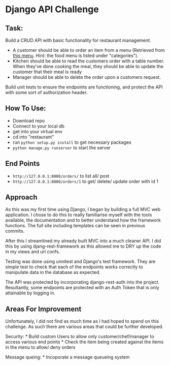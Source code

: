 # Django API Challenge #

## Task: ##

Build a CRUD API with basic functionality for restaurant management.
* A customer should be able to order an item from a menu (Retrieved from [this menu](https://api.myjson.com/bins/19vode). Hint: the food menu is listed under "categories").
* Kitchen should be able to read the customers order with a table number. When they’ve done cooking the meal, they should be able to update the customer that their meal is ready
* Manager should be able to delete the order upon a customers request.

Build unit tests to ensure the endpoints are functioning, and protect the API with some sort of authorization header.

## How To Use: ##

* Download repo
* Connect to your local db
* get into your virtual env
* cd into "restaurant"
* run `python setup.py install` to get necessary packages
* `python manage.py runserver` to start the server

## End Points ##

* `http://127.0.0.1:8000/orders/` to list all/ post
* `http://127.0.0.1:8000/orders/1` to get/ delete/ update order with id 1

## Approach ##

As this was my first time using Django, I began by building a full MVC web application. I chose to do this to really familiarise myself with the tools available, the documentation and to better understand how the framework functions. The full site including templates can be seen in previous commits.

After this I streamlined my already built MVC into a much cleaner API. I did this by using djang-rest-framework as this allowed me to DRY up the code in my views and url confs.

Testing was done using unnitest and Django's test framework. They are simple test to check that each of the endpoints works correctly to manipulate data in the database as expected.

The API was protected by incorporating django-rest-auth into the project. Resultantly, some endpoints are protected with an Auth Token that is only attainable by logging in.

## Areas For Improvement ##

Unfortunately, I did not find as much time as I had hoped to spend on this challenge. As such there are various areas that could be further developed.

Security:
    * Build custom Users to allow only customer/chef/manager to access various end points
    * Check the item being created against the items in the menu to allow/ deny orders

Message queing:
    * Incoporate a message queueing system
